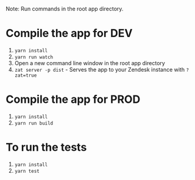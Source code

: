 Note: Run commands in the root app directory.

Compile the app for DEV
===============
1) `yarn install`
2) `yarn run watch`
3) Open a new command line window in the root app directory
4) `zat server -p dist` - Serves the app to your Zendesk instance with `?zat=true`

Compile the app for PROD
===============
1) `yarn install`
2) `yarn run build`

To run the tests
===============
1) `yarn install`
2) `yarn test`
